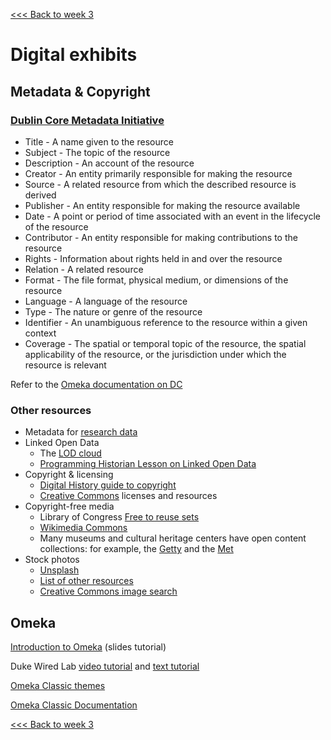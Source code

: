 [<<< Back to week 3](../weeks/3-exhibitions.md)

# Digital exhibits

## Metadata & Copyright

### [Dublin Core Metadata Initiative](https://www.dublincore.org/specifications/dublin-core/dces/)

- Title - A name given to the resource
- Subject - The topic of the resource
- Description - An account of the resource
- Creator - An entity primarily responsible for making the resource
- Source - A related resource from which the described resource is derived
- Publisher - An entity responsible for making the resource available
- Date - A point or period of time associated with an event in the lifecycle of the resource
- Contributor - An entity responsible for making contributions to the resource
- Rights - Information about rights held in and over the resource
- Relation - A related resource
- Format - The file format, physical medium, or dimensions of the resource
- Language - A language of the resource
- Type - The nature or genre of the resource
- Identifier - An unambiguous reference to the resource within a given context
- Coverage - The spatial or temporal topic of the resource, the spatial applicability of the resource, or the jurisdiction under which the resource is relevant

Refer to the [Omeka documentation on DC](https://omeka.org/classic/docs/Content/Working_with_Dublin_Core/)

### Other resources
-  Metadata for [research data](https://pitt.libguides.com/managedata/describingdata)
- Linked Open Data
  - The [LOD cloud](https://lod-cloud.net/)
  - [Programming Historian Lesson on Linked Open Data](https://programminghistorian.org/en/lessons/intro-to-linked-data)
- Copyright & licensing
  - [Digital History guide to copyright](http://chnm.gmu.edu/digitalhistory/copyright/index.php)
  - [Creative Commons](https://creativecommons.org/) licenses and resources
- Copyright-free media
  - Library of Congress [Free to reuse sets](https://www.loc.gov/free-to-use/)
  - [Wikimedia Commons](https://commons.wikimedia.org/wiki/Main_Page)
  - Many museums and cultural heritage centers have open content collections: for example, the [Getty](https://www.getty.edu/about/whatwedo/opencontent.html) and the [Met](https://mymodernmet.com/metropolitan-museum-of-art-open-access/)
- Stock photos
  - [Unsplash](https://unsplash.com/)
  - [List of other resources](https://blog.tcea.org/copyright-free-images-2/?gclid=CjwKCAjwvZv0BRA8EiwAD9T2VVf1Q2Pg6ebVtTIt2nsh34FUSXvfrzhMedjDrukTsXGBY93gNE8aUBoC2isQAvD_BwE)
  - [Creative Commons image search](https://search.creativecommons.org/)

## Omeka

[Introduction to Omeka](https://omekagym.omeka.net/items/show/521) (slides tutorial)

Duke Wired Lab [video tutorial](https://www.youtube.com/watch?v=tii2aL7cMBE&list=PL4pAvjVJyuICiJwNw-MVFroGyE13lUhv4) and [text tutorial](https://docs.google.com/document/d/1kufh1so0Ug_5ILs2g-spp5BaGlVPQdhUsMdfHicmXpg/edit)

[Omeka Classic themes](https://omeka.org/classic/themes/)

[Omeka Classic Documentation](https://omeka.org/classic/docs/)


<!--
## Other platforms

Research guide: [digital exhibition platforms](https://guides.nyu.edu/teachdh)
-->

[<<< Back to week 3](../weeks/3-exhibitions.md)
